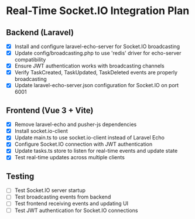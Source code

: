 # Real-Time Socket.IO Integration Plan

## Backend (Laravel)

- [x] Install and configure laravel-echo-server for Socket.IO broadcasting
- [x] Update config/broadcasting.php to use 'redis' driver for echo-server compatibility
- [x] Ensure JWT authentication works with broadcasting channels
- [x] Verify TaskCreated, TaskUpdated, TaskDeleted events are properly broadcasting
- [x] Update laravel-echo-server.json configuration for Socket.IO on port 6001

## Frontend (Vue 3 + Vite)

- [x] Remove laravel-echo and pusher-js dependencies
- [x] Install socket.io-client
- [x] Update main.ts to use socket.io-client instead of Laravel Echo
- [x] Configure Socket.IO connection with JWT authentication
- [x] Update tasks.ts store to listen for real-time events and update state
- [x] Test real-time updates across multiple clients

## Testing

- [ ] Test Socket.IO server startup
- [ ] Test broadcasting events from backend
- [ ] Test frontend receiving events and updating UI
- [ ] Test JWT authentication for Socket.IO connections

